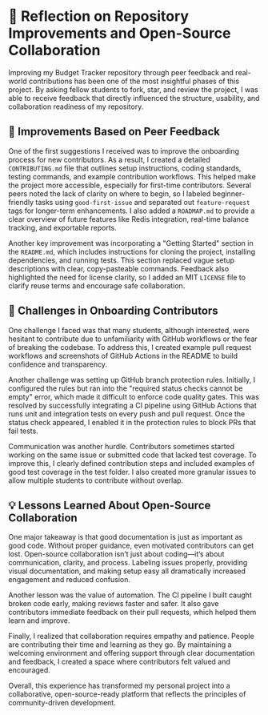 # 🧠 Reflection on Repository Improvements and Open-Source Collaboration

Improving my Budget Tracker repository through peer feedback and real-world contributions has been one of the most insightful phases of this project. By asking fellow students to fork, star, and review the project, I was able to receive feedback that directly influenced the structure, usability, and collaboration readiness of my repository.

## 🔁 Improvements Based on Peer Feedback

One of the first suggestions I received was to improve the onboarding process for new contributors. As a result, I created a detailed `CONTRIBUTING.md` file that outlines setup instructions, coding standards, testing commands, and example contribution workflows. This helped make the project more accessible, especially for first-time contributors. Several peers noted the lack of clarity on where to begin, so I labeled beginner-friendly tasks using `good-first-issue` and separated out `feature-request` tags for longer-term enhancements. I also added a `ROADMAP.md` to provide a clear overview of future features like Redis integration, real-time balance tracking, and exportable reports.

Another key improvement was incorporating a "Getting Started" section in the `README.md`, which includes instructions for cloning the project, installing dependencies, and running tests. This section replaced vague setup descriptions with clear, copy-pasteable commands. Feedback also highlighted the need for license clarity, so I added an MIT `LICENSE` file to clarify reuse terms and encourage safe collaboration.

## 🚧 Challenges in Onboarding Contributors

One challenge I faced was that many students, although interested, were hesitant to contribute due to unfamiliarity with GitHub workflows or the fear of breaking the codebase. To address this, I created example pull request workflows and screenshots of GitHub Actions in the README to build confidence and transparency.

Another challenge was setting up GitHub branch protection rules. Initially, I configured the rules but ran into the "required status checks cannot be empty" error, which made it difficult to enforce code quality gates. This was resolved by successfully integrating a CI pipeline using GitHub Actions that runs unit and integration tests on every push and pull request. Once the status check appeared, I enabled it in the protection rules to block PRs that fail tests.

Communication was another hurdle. Contributors sometimes started working on the same issue or submitted code that lacked test coverage. To improve this, I clearly defined contribution steps and included examples of good test coverage in the test folder. I also created more granular issues to allow multiple students to contribute without overlap.

## 💡 Lessons Learned About Open-Source Collaboration

One major takeaway is that good documentation is just as important as good code. Without proper guidance, even motivated contributors can get lost. Open-source collaboration isn’t just about coding—it’s about communication, clarity, and process. Labeling issues properly, providing visual documentation, and making setup easy all dramatically increased engagement and reduced confusion.

Another lesson was the value of automation. The CI pipeline I built caught broken code early, making reviews faster and safer. It also gave contributors immediate feedback on their pull requests, which helped them learn and improve.

Finally, I realized that collaboration requires empathy and patience. People are contributing their time and learning as they go. By maintaining a welcoming environment and offering support through clear documentation and feedback, I created a space where contributors felt valued and encouraged.

Overall, this experience has transformed my personal project into a collaborative, open-source-ready platform that reflects the principles of community-driven development.
